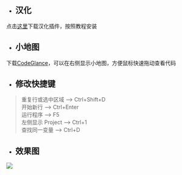 - ## 汉化 
点击<a href='https://github.com/pingfangx/TranslatorX'>这里</a>下载汉化插件，按照教程安装
- ## 小地图
下载<a href='http://plugins.jetbrains.com/plugin/7275-codeglance'>CodeGlance</a>，可以在右侧显示小地图，方便鼠标快速拖动查看代码
- ## 修改快捷键  
> 重复行或选中区域 ——> Ctrl+Shift+D  
> 开始新行 ——> Ctrl+Enter  
> 运行程序 ——> F5  
> 左侧显示 Project ——> Ctrl+1  
> 查找同一变量 ——> Ctrl+D  
- ## 效果图
![](https://i.loli.net/2019/06/26/5d12e9b41861b29999.jpg)
